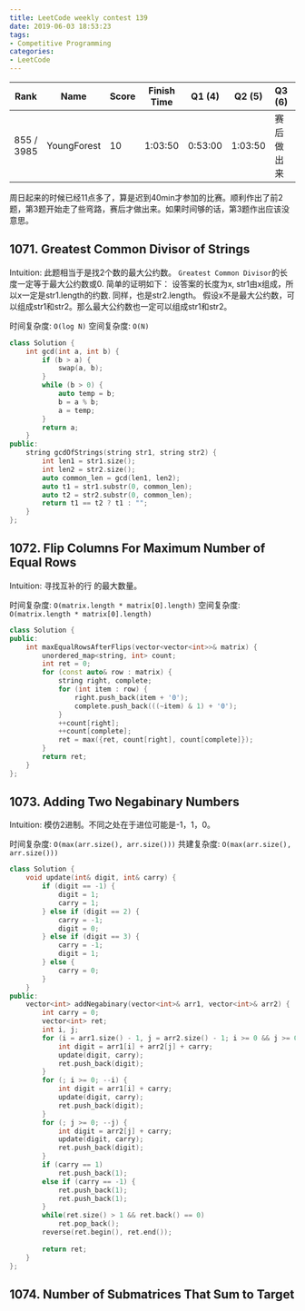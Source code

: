 ```yaml
---
title: LeetCode weekly contest 139
date: 2019-06-03 18:53:23
tags:
- Competitive Programming
categories:
- LeetCode
---
```



| Rank |	Name |	Score |	Finish Time | 	Q1 (4) |	Q2 (5) |	Q3 (6) |	Q4 (8)|
|--|--|--|--|--|--|--|--|
| 855 / 3985 |	YoungForest | 10 | 1:03:50 | 0:53:00 | 1:03:50 | 赛后做出来  | null |

周日起来的时候已经11点多了，算是迟到40min才参加的比赛。顺利作出了前2题，第3题开始走了些弯路，赛后才做出来。如果时间够的话，第3题作出应该没意思。

## 1071. Greatest Common Divisor of Strings

Intuition:
此题相当于是找2个数的最大公约数。
`Greatest Common Divisor`的长度一定等于最大公约数或0.
简单的证明如下：
设答案的长度为x, str1由x组成，所以x一定是str1.length的约数. 同样，也是str2.length。
假设x不是最大公约数，可以组成str1和str2。那么最大公约数也一定可以组成str1和str2。

时间复杂度: `O(log N)`
空间复杂度: `O(N)`

```cpp
class Solution {
    int gcd(int a, int b) {
        if (b > a) {
            swap(a, b);
        }
        while (b > 0) {
            auto temp = b;
            b = a % b;
            a = temp;
        }
        return a;
    }
public:
    string gcdOfStrings(string str1, string str2) {
        int len1 = str1.size();
        int len2 = str2.size();
        auto common_len = gcd(len1, len2);
        auto t1 = str1.substr(0, common_len);
        auto t2 = str2.substr(0, common_len);
        return t1 == t2 ? t1 : "";
    }
};
```

## 1072. Flip Columns For Maximum Number of Equal Rows
Intuition:
寻找互补的行 的最大数量。

时间复杂度: `O(matrix.length * matrix[0].length)`
空间复杂度: `O(matrix.length * matrix[0].length)`

```cpp
class Solution {
public:
    int maxEqualRowsAfterFlips(vector<vector<int>>& matrix) {
        unordered_map<string, int> count;
        int ret = 0;
        for (const auto& row : matrix) {
            string right, complete;
            for (int item : row) {
                right.push_back(item + '0');
                complete.push_back(((~item) & 1) + '0');
            }
            ++count[right];
            ++count[complete];
            ret = max({ret, count[right], count[complete]});
        }
        return ret;
    }
};
```

## 1073. Adding Two Negabinary Numbers

Intuition: 
模仿2进制。不同之处在于进位可能是-1，1，0。

时间复杂度: `O(max(arr.size(), arr.size()))`
共建复杂度: `O(max(arr.size(), arr.size()))`

```cpp
class Solution {
    void update(int& digit, int& carry) {
        if (digit == -1) {
            digit = 1;
            carry = 1;
        } else if (digit == 2) {
            carry = -1;
            digit = 0;
        } else if (digit == 3) {
            carry = -1;
            digit = 1;
        } else {
            carry = 0;
        }
    }
public:
    vector<int> addNegabinary(vector<int>& arr1, vector<int>& arr2) {
        int carry = 0;
        vector<int> ret;
        int i, j;
        for (i = arr1.size() - 1, j = arr2.size() - 1; i >= 0 && j >= 0; --i, --j) {
            int digit = arr1[i] + arr2[j] + carry;
            update(digit, carry);
            ret.push_back(digit);
        }
        for (; i >= 0; --i) {
            int digit = arr1[i] + carry;
            update(digit, carry);
            ret.push_back(digit);
        }
        for (; j >= 0; --j) {
            int digit = arr2[j] + carry;
            update(digit, carry);
            ret.push_back(digit);
        }
        if (carry == 1)
            ret.push_back(1);
        else if (carry == -1) {
            ret.push_back(1);
            ret.push_back(1);
        }
        while(ret.size() > 1 && ret.back() == 0)
            ret.pop_back();
        reverse(ret.begin(), ret.end());
        
        return ret;
    }
};
```

## 1074. Number of Submatrices That Sum to Target
